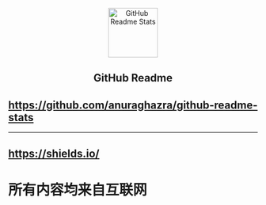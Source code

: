<p align="center">
 <img width="100px" src="https://res.cloudinary.com/anuraghazra/image/upload/v1594908242/logo_ccswme.svg" align="center" alt="GitHub Readme Stats" />
 <h2 align="center">GitHub Readme</h2>
</p>

## https://github.com/anuraghazra/github-readme-stats
---
## https://shields.io/
# 所有内容均来自互联网

